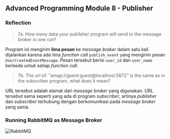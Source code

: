## Advanced Programming Module 8 - Publisher

### Reflection

> 7a. How many data your publlsher program will send to the message broker in one run?

Program ini mengirim **lima pesan** ke _message broker_ dalam satu kali dijalankan karena ada lima _function call_ `publish_event` yang mengirim pesan `UserCreatedEventMessage`. Pesan tersebut berisi `user_id` dan `user_name` berbeda untuk setiap _function call_.

> 7b. The url of: “amqp://guest:guest@localhost:5672” is the same as in the subscriber program, what does it mean?

URL tersebut adalah alamat dari _message broker_ yang digunakan. URL tersebut sama seperti yang ada di program _subscriber_, artinya _publisher_ dan _subscriber_ terhubung dengan berkomunikasi pada _message broker_ yang sama.

### Running RabbitMQ as Message Broker

![RabbitMQ](https://i.imgur.com/fIOenaS.png)
